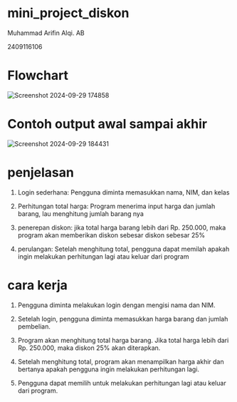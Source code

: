 # mini_project_diskon
Muhammad Arifin Alqi. AB

2409116106

# Flowchart
![Screenshot 2024-09-29 174858](https://github.com/user-attachments/assets/1f128aef-e03e-460a-965c-4430c0794998)

# Contoh output awal sampai akhir
![Screenshot 2024-09-29 184431](https://github.com/user-attachments/assets/2ddf5bd7-cecb-49f9-ac7a-ba269190f4d5)

# penjelasan
1. Login sederhana: Pengguna diminta memasukkan nama, NIM, dan kelas

2. Perhitungan total harga: Program menerima input harga dan jumlah barang, lau menghitung jumlah barang nya

3. penerepan diskon: jika total harga barang lebih dari Rp. 250.000, maka program akan memberikan diskon sebesar diskon sebesar 25%

4. perulangan: Setelah menghitung total, pengguna dapat memilah apakah ingin melakukan perhitungan lagi atau keluar dari program

# cara kerja 
1. Pengguna diminta melakukan login dengan mengisi nama dan NIM.

2. Setelah login, pengguna diminta memasukkan harga barang dan jumlah pembelian.

3. Program akan menghitung total harga barang. Jika total harga lebih dari Rp. 250.000, maka diskon 25% akan diterapkan.

4. Setelah menghitung total, program akan menampilkan harga akhir dan bertanya apakah pengguna ingin melakukan perhitungan lagi.

5. Pengguna dapat memilih untuk melakukan perhitungan lagi atau keluar dari program.
